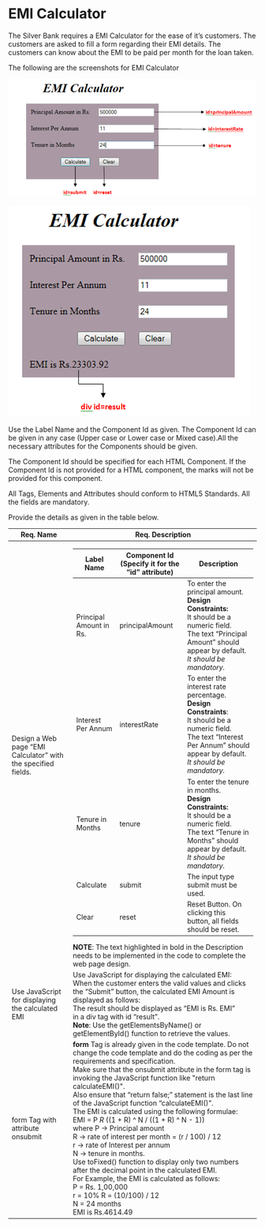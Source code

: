 # EMI Calculator

The Silver Bank requires a EMI Calculator for the ease of it’s customers. The customers are asked to fill a form regarding their EMI details. The customers can know about the EMI to be paid per month for the loan taken.

The following are the screenshots for EMI Calculator      

![image_1](image_1.png)               

![image_2](image_2.png)
                    
Use the Label Name and the Component Id as given. The Component Id can be given in any case (Upper case or Lower case or Mixed case).All the necessary attributes for the Components should be given.

The Component Id should be specified for each HTML Component. If the Component Id is not provided for a HTML component, the marks will not be provided for this component.

All Tags, Elements and Attributes should conform to HTML5 Standards. All the fields are mandatory.

Provide the details as given in the table below.

<table>
<thead>
<tr>
<th>Req. Name</th>
<th>Req. Description</th>
</tr>
</thead>
<tbody>
<tr>
<td>Design a Web page “EMI Calculator” with the specified fields.</td>
<td>
<table>
<thead>
<tr>
<th>Label Name</th>
<th>Component  Id<br>(Specify it for the “id” attribute)</th>
<th>Description</th>
</tr>
</thead>
<tbody>
<tr>
<td>Principal Amount in Rs.</td>
<td>principalAmount</td>
<td>To enter the principal amount.<br><strong>Design Constraints:</strong><br>It should be a numeric field.<br>The text “Principal Amount” should appear by default.<br><em>It should be mandatory.</em></td>
</tr>
<tr>
<td>Interest Per Annum</td>
<td>interestRate</td>
<td>To enter the interest rate percentage.<br><strong>Design Constraints</strong>:<br>It should be a numeric field.<br>The text “Interest Per Annum” should appear by default.<br><em>It should be mandatory.</em></td>
</tr>
<tr>
<td>Tenure in Months</td>
<td>tenure</td>
<td>To enter the tenure in months.<br><strong>Design Constraints:</strong><br>It should be a numeric field.<br>The text “Tenure in Months” should appear by default.<br><em>It should be mandatory.</em></td>
</tr>
<tr>
<td>Calculate</td>
<td>submit</td>
<td>The input type submit must be used.</td>
</tr>
<tr>
<td>Clear</td>
<td>reset</td>
<td>Reset Button.  On clicking this button, all fields should be reset.</td>
</tr>
</tbody>
</table>
<strong>NOTE</strong>: The text highlighted in bold in the Description needs to be implemented in the code to complete the web page design.</td>
</tr>
<tr>
<td>Use JavaScript for displaying the calculated EMI</td>
<td>Use JavaScript for displaying the  calculated EMI:<br>When the customer enters the valid values and clicks the “Submit” button, the  calculated EMI Amount is displayed as follows:<br>The result should be displayed as “EMI is Rs. EMI”<br>in a div tag with id “result”.<br><strong>Note</strong>: Use the getElementsByName() or getElementById() function to retrieve the values.</td>
</tr>
<tr>
<td>form  Tag  with attribute onsubmit</td>
<td><strong>form</strong> Tag is already given in the code template. Do not change the code template and do the coding as per the requirements and specification.<br>Make sure that the onsubmit attribute in the form tag is invoking the JavaScript function like &quot;return calculateEMI()&quot;.<br>Also ensure that “return false;” statement is the last line of the JavaScript function “calculateEMI()”.<br>The EMI is calculated using the following formulae:<br>EMI = P <em> R </em> ((1 + R) ^ N / ((1 + R) ^ N - 1))<br>where P -&gt; Principal amount<br>R -&gt; rate of interest per month = (r / 100) / 12<br>r -&gt; rate of Interest per annum<br>N -&gt; tenure in months.<br>Use toFixed() function to display only two numbers after the decimal point in the calculated EMI.<br>For Example, the EMI is calculated as follows:<br>P = Rs. 1,00,000<br>r = 10%  R = (10/100) / 12<br>N = 24 months<br>EMI is Rs.4614.49</td>
</tr>
</tbody>
</table>
